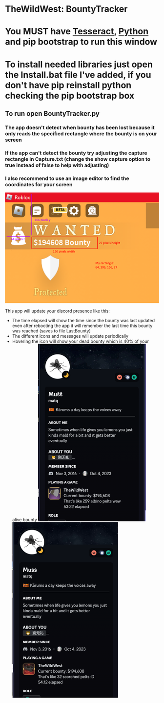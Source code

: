 # TheWildWest: BountyTracker
# You MUST have [Tesseract](https://digi.bib.uni-mannheim.de/tesseract/tesseract-ocr-w64-setup-5.3.3.20231005.exe), [Python](https://www.python.org/downloads/) and pip bootstrap to run this window
# To install needed libraries just open the Install.bat file I've added, if you don't have pip reinstall python checking the pip bootstrap box
## To run open BountyTracker.py

### The app doesn't detect when bounty has been lost because it only reads the specified rectangle where the bounty is on your screen
### If the app can't detect the bounty try adjusting the capture rectangle in Capture.txt (change the show capture option to true instead of false to help with adjusting)
### I also recommend to use an image editor to find the coordinates for your screen

![Example1](tutorial/Example1.png)

This app will update your discord presence like this:
 - The time elapsed will show the time since the bounty was last updated even after rebooting the app it will remember the last time this bounty was reached (saves to file LastBounty)
 - The different icons and messages will update periodically
 - Hovering the icon will show your dead bounty which is 40% of your alive bounty
![Showcase](tutorial/Showcase.png)
![Showcase2](tutorial/Showcase2.png)